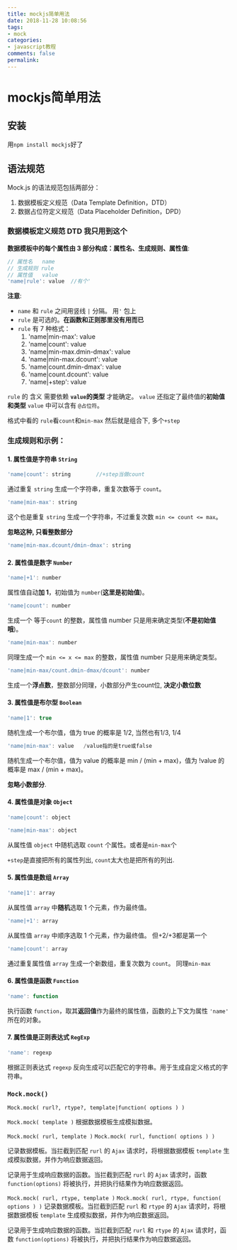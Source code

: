 ```yaml
---
title: mockjs简单用法
date: 2018-11-28 10:08:56
tags:
- mock
categories:
- javascript教程
comments: false
permalink:
---
```


# mockjs简单用法

## 安装

用`npm install mockjs`好了

## 语法规范

Mock.js 的语法规范包括两部分：

1. 数据模板定义规范（Data Template Definition，DTD）
2. 数据占位符定义规范（Data Placeholder Definition，DPD）

### 数据模板定义规范 DTD 我只用到这个

**数据模板中的每个属性由 3 部分构成：属性名、生成规则、属性值**:

```javascript
// 属性名   name
// 生成规则 rule
// 属性值   value
'name|rule': value  //有个'
```

**注意**:

* `name` 和 `rule` 之间用竖线 `|` 分隔。 用`'` 包上
* `rule` 是可选的。**在函数和正则那里没有用而已**
* `rule` 有 7 种格式：
    1. 'name|min-max': value
    2. 'name|count': value
    3. 'name|min-max.dmin-dmax': value
    4. 'name|min-max.dcount': value
    5. 'name|count.dmin-dmax': value
    6. 'name|count.dcount': value
    7. 'name|+step': value

`rule` 的 含义 需要依赖 **`value`的类型** 才能确定。
`value` 还指定了最终值的**初始值和类型**
`value` 中可以含有 `@占位符`。

格式中看的 `rule`看`count`和`min-max` 然后就是组合下, 多个`+step`

### 生成规则和示例：

#### 1. 属性值是字符串 `String`

```javascript
'name|count': string        //+step当做count
```

通过重复 `string` 生成一个字符串，重复次数等于 `count`。

```javascript
'name|min-max': string
```

这个也是重复 `string` 生成一个字符串，不过重复次数 `min <= count <= max`。

**忽略这种, 只看整数部分**

```javascript
'name|min-max.dcount/dmin-dmax': string
```

#### 2. 属性值是数字 `Number`

```javascript
'name|+1': number
```

属性值自动**加 1**，初始值为 `number`(**这里是初始值**)。

```javascript
'name|count': number
```

生成一个 等于`count` 的整数，属性值 number 只是用来确定类型(**不是初始值哦**)。

```javascript
'name|min-max': number
```

同理生成一个 `min <= x <= max` 的整数，属性值 number 只是用来确定类型。

```javascript
'name|min-max/count.dmin-dmax/dcount': number
```

生成一个**浮点数**，整数部分同理，小数部分产生count位, **决定小数位数**

#### 3. 属性值是布尔型 `Boolean`

```javascript
'name|1': true
```

随机生成一个布尔值，值为 true 的概率是 1/2, 当然也有1/3, 1/4

```javascript
'name|min-max': value   /value指的是true或false
```

随机生成一个布尔值，值为 value 的概率是 min / (min + max)，值为 !value 的概率是 max / (min + max)。

**忽略小数部分**.

#### 4. 属性值是对象 `Object`

```javascript
'name|count': object
```

```javascript
'name|min-max': object
```

从属性值 `object` 中随机选取 `count` 个属性。或者是`min-max`个

`+step`是直接把所有的属性列出, `count`太大也是把所有的列出.

#### 5. 属性值是数组 `Array`

```javascript
'name|1': array
```

从属性值 `array` 中**随机**选取 1 个元素，作为最终值。

```javascript
'name|+1': array
```

从属性值 `array` 中顺序选取 1 个元素，作为最终值。 但+2/+3都是第一个

```javascript
'name|count': array
```

通过重复属性值 `array` 生成一个新数组，重复次数为 `count`。 同理`min-max`

#### 6. 属性值是函数 `Function`

```javascript
'name': function
```

执行函数 `function`，取其**返回值**作为最终的属性值，函数的上下文为属性 `'name'` 所在的对象。

#### 7. 属性值是正则表达式 `RegExp`

```javascript
'name': regexp
```

根据正则表达式 `regexp` 反向生成可以匹配它的字符串。用于生成自定义格式的字符串。

### `Mock.mock()`

`Mock.mock( rurl?, rtype?, template|function( options ) )`

`Mock.mock( template )`
根据数据模板生成模拟数据。

`Mock.mock( rurl, template )`       `Mock.mock( rurl, function( options ) )`

记录数据模板。当拦截到匹配 `rurl` 的 `Ajax` 请求时，将根据数据模板 `template` 生成模拟数据，并作为响应数据返回。

记录用于生成响应数据的函数。当拦截到匹配 `rurl` 的 `Ajax` 请求时，函数 `function(options)` 将被执行，并把执行结果作为响应数据返回。

`Mock.mock( rurl, rtype, template )`        `Mock.mock( rurl, rtype, function( options ) )`
记录数据模板。当拦截到匹配 `rurl` 和 `rtype` 的 `Ajax` 请求时，将根据数据模板 `template` 生成模拟数据，并作为响应数据返回。

记录用于生成响应数据的函数。当拦截到匹配 `rurl` 和 `rtype` 的 `Ajax` 请求时，函数 `function(options)` 将被执行，并把执行结果作为响应数据返回。



